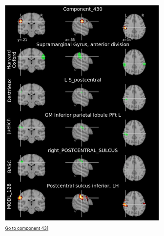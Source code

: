 


![430](preliminary/430.jpg "Component 430")

[Go to component 431](https://parietal-inria.github.io/MODL_atlas/1024/431 "Component 431")